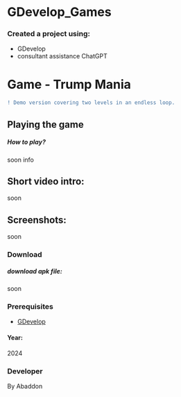 # GDevelop_Games

### Created a project using:
+ GDevelop
+ consultant assistance ChatGPT

# Game - Trump Mania
```diff
! Demo version covering two levels in an endless loop.
```


## Playing the game
##### How to play? </br>
soon info 
## Short video intro:
soon

## Screenshots:
soon

### Download
##### download apk file:
soon


### Prerequisites
- [GDevelop](https://gdevelop.io)
#### Year:
2024

### Developer
By Abaddon

<br>

